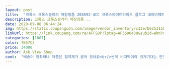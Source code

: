 ```yaml
---
layout: post 
title:  "크록스 크록스슬리퍼 매장정품 204592-4CC 크록스라이트라이드 클로그 네이비페퍼" 
description: 크록스 크록스슬리퍼 매장정품 ..
date: 2020-09-08 06:44:24 
img: https://static.coupangcdn.com/image/vendor_inventory/c33e/b625315bef42941ed123cc68a3af06e94b7fd52c5593bafdb9535d5e35cf.jpg 
linkUrl: https://link.coupang.com/re/AFFSDP?lptag=AF3600438&subid=ahnPublicAsk&pageKey=1637237798&itemId=2792295218&vendorItemId=70944097981&traceid=V0-113-c7ad5ac451c6369d 
categories: [1007] 
color: 7E57C2 
price: 34000 
author: Ask View Shop 
cont:  "배송이 정확하나 제품은 접착제가 묻어 있네요<br/>싼게 비지떡이라 크게기대는 안햇는데 접착제자국은 머이리 덕지덕지있는지 정품아닌거같습니다.<br/>.<br/><br/>완전좋아요<br/>" 
---
```

